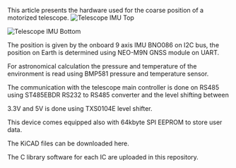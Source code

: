 This article presents the hardware used for the coarse position of a motorized telescope.
![Telescope IMU Top](https://github.com/gvi70000/Telescope-coarse-position-system-using-BNO086-and-NEO-M9N-GNSS-module/assets/248221/7c301ff4-45a4-4cc1-9c5a-1c2d9c8a8eda)

![Telescope IMU Bottom](https://github.com/gvi70000/Telescope-coarse-position-system-using-BNO086-and-NEO-M9N-GNSS-module/assets/248221/b362e21c-a2c6-4972-a74f-7bb803ad52ed)

The position is given by the onboard 9 axis IMU BNO086 on I2C bus, the position on Earth is determined using NEO-M9N GNSS module on UART.

For astronomical calculation the pressure and temperature of the environment is read using BMP581 pressure and temperature sensor.

The communication with the telescope main controller is done on RS485 using ST485EBDR RS232 to RS485 converter and the level shifting between

3.3V and 5V is done using TXS0104E level shifter.

This device comes equipped also with 64kbyte SPI EEPROM to store user data.

The KiCAD files can be downloaded here.

The C library software for each IC are uploaded in this repository.
